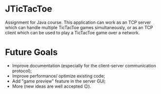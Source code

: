 # JTicTacToe
Assignment for Java course. This application can work as an TCP server which can handle multiple TicTacToe games simultaneously, or as an TCP client which can be used to play a TicTacToe game over a network.

# Future Goals
- Improve documentation (especially for the client-server communication protocol);
- Improve performance/ optimize existing code;
- Add "game preview" feature in the server GUI;
- More (new ideas are well accepted 😉).
